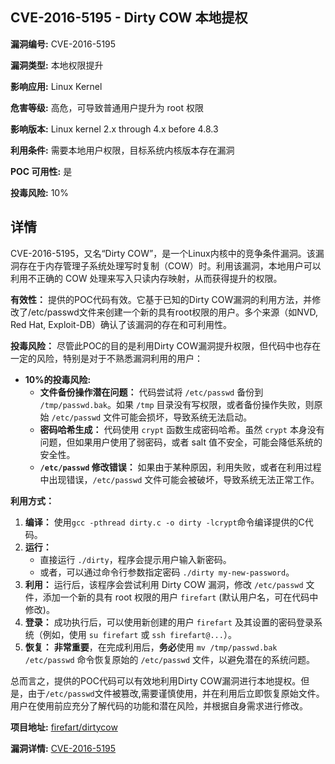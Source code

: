 ## CVE-2016-5195 - Dirty COW 本地提权

**漏洞编号:** CVE-2016-5195

**漏洞类型:** 本地权限提升

**影响应用:** Linux Kernel

**危害等级:** 高危，可导致普通用户提升为 root 权限

**影响版本:** Linux kernel 2.x through 4.x before 4.8.3

**利用条件:** 需要本地用户权限，目标系统内核版本存在漏洞

**POC 可用性:** 是

**投毒风险:** 10%

## 详情

CVE-2016-5195，又名“Dirty COW”，是一个Linux内核中的竞争条件漏洞。该漏洞存在于内存管理子系统处理写时复制（COW）时。利用该漏洞，本地用户可以利用不正确的 COW 处理来写入只读内存映射，从而获得提升的权限。 

**有效性：** 
提供的POC代码有效。它基于已知的Dirty COW漏洞的利用方法，并修改了/etc/passwd文件来创建一个新的具有root权限的用户。多个来源（如NVD, Red Hat, Exploit-DB）确认了该漏洞的存在和可利用性。

**投毒风险：**
尽管此POC的目的是利用Dirty COW漏洞提升权限，但代码中也存在一定的风险，特别是对于不熟悉漏洞利用的用户：

*   **10%的投毒风险:**
    *   **文件备份操作潜在问题：** 代码尝试将 `/etc/passwd` 备份到 `/tmp/passwd.bak`。如果 `/tmp` 目录没有写权限，或者备份操作失败，则原始 `/etc/passwd` 文件可能会损坏，导致系统无法启动。
    *   **密码哈希生成：** 代码使用 `crypt` 函数生成密码哈希。虽然 `crypt` 本身没有问题，但如果用户使用了弱密码，或者 salt 值不安全，可能会降低系统的安全性。
    *   **`/etc/passwd` 修改错误：** 如果由于某种原因，利用失败，或者在利用过程中出现错误，`/etc/passwd` 文件可能会被破坏，导致系统无法正常工作。

**利用方式：**
1.  **编译：** 使用`gcc -pthread dirty.c -o dirty -lcrypt`命令编译提供的C代码。
2.  **运行：**
    *   直接运行 `./dirty`，程序会提示用户输入新密码。
    *   或者，可以通过命令行参数指定密码 `./dirty my-new-password`。
3.  **利用：** 运行后，该程序会尝试利用 Dirty COW 漏洞，修改 `/etc/passwd` 文件，添加一个新的具有 root 权限的用户 `firefart` (默认用户名，可在代码中修改)。
4.  **登录：** 成功执行后，可以使用新创建的用户 `firefart` 及其设置的密码登录系统（例如，使用 `su firefart` 或 `ssh firefart@...`）。
5.  **恢复：** **非常重要**，在完成利用后，**务必**使用 `mv /tmp/passwd.bak /etc/passwd` 命令恢复原始的 `/etc/passwd` 文件，以避免潜在的系统问题。

总而言之，提供的POC代码可以有效地利用Dirty COW漏洞进行本地提权。但是，由于`/etc/passwd`文件被篡改,需要谨慎使用，并在利用后立即恢复原始文件。用户在使用前应充分了解代码的功能和潜在风险，并根据自身需求进行修改。

**项目地址:** [firefart/dirtycow](https://github.com/firefart/dirtycow)

**漏洞详情:** [CVE-2016-5195](https://nvd.nist.gov/vuln/detail/CVE-2016-5195)